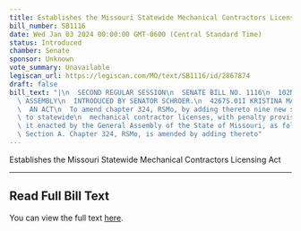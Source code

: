 ```yaml
---
title: Establishes the Missouri Statewide Mechanical Contractors Licensing Act
bill_number: SB1116
date: Wed Jan 03 2024 00:00:00 GMT-0600 (Central Standard Time)
status: Introduced
chamber: Senate
sponsor: Unknown
vote_summary: Unavailable
legiscan_url: https://legiscan.com/MO/text/SB1116/id/2867874
draft: false
bill_text: "|\n  SECOND REGULAR SESSION\n  SENATE BILL NO. 1116\n  102ND GENERA L\
  \ ASSEMBLY\n  INTRODUCED BY SENATOR SCHROER.\n  4267S.01I KRISTINA MARTIN, Secretary\n\
  \  AN ACT\n  To amend chapter 324, RSMo, by adding thereto nine new sections relating\
  \ to statewide\n  mechanical contractor licenses, with penalty provisions.\n  Be\
  \ it enacted by the General Assembly of the State of Missouri, as follows:\n  1\
  \ Section A. Chapter 324, RSMo, is amended by adding thereto"
---
```

Establishes the Missouri Statewide Mechanical Contractors Licensing Act

---

## Read Full Bill Text

You can view the full text [here](https://legiscan.com/MO/text/SB1116/id/2867874).

